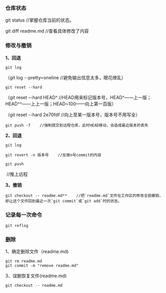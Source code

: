 ### 仓库状态

git status     //掌握仓库当前的状态。

git diff readme.md     //查看具体修改了内容

### 修改与撤销

**1、回退**

```
git log 
```

（git log --pretty=oneline    //避免输出信息太多，眼花缭乱）

```
git reset --hard 
```

（git reset --hard HEAD^    //HEAD用来标记版本号，HEAD^——上一版；HEAD^^——上上一版；HEAD~100——向上第一百版）

（git reset --hard 2e70fdf    //向上至某一版本号，版本号不用写全）

```
git push -f    //强制提交到远程仓库，此时HEAD移动，会造成最近版本的丢失
```

**2、回退**

```
git log
```

```
git revert -n 版本号    //反做n号commit的内容
```

```
git push
```

​    //推上远程

**3、撤销**

```
git checkout -- readme.md**    //把`readme.md`文件在工作区的修改全部撤销，即让这个文件回到最近一次`git commit`或`git add`时的状态。
```



### 记录每一次命令

```
git reflog
```

### 删除

1、确定删除文件（readme.md)

```
git rm readme.md
git commit -m "remove readme.md"
```

3、误删恢复文件(readme.md)

```
git checkout -- readme.md
```